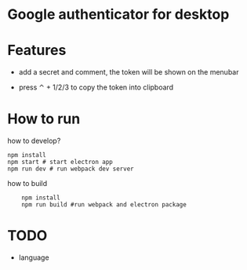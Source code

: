 Google authenticator for desktop
================================================

# Features

* add a secret and comment, the token will be shown on the menubar

* press ⌃ + 1/2/3 to copy the token into clipboard

# How to run

how to develop?

```shell
npm install
npm start # start electron app
npm run dev # run webpack dev server
```

how to build

```shell
    npm install
    npm run build #run webpack and electron package
```

# TODO

* language
